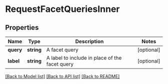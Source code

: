 # RequestFacetQueriesInner

## Properties
Name | Type | Description | Notes
------------ | ------------- | ------------- | -------------
**query** | **string** | A facet query | [optional] 
**label** | **string** | A label to include in place of the facet query | [optional] 

[[Back to Model list]](../README.md#documentation-for-models) [[Back to API list]](../README.md#documentation-for-api-endpoints) [[Back to README]](../README.md)


